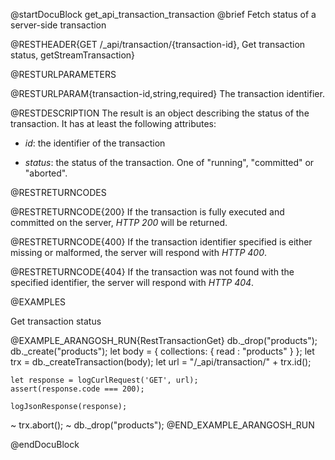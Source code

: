
@startDocuBlock get_api_transaction_transaction
@brief Fetch status of a server-side transaction

@RESTHEADER{GET /_api/transaction/{transaction-id}, Get transaction status, getStreamTransaction}

@RESTURLPARAMETERS

@RESTURLPARAM{transaction-id,string,required}
The transaction identifier.

@RESTDESCRIPTION
The result is an object describing the status of the transaction.
It has at least the following attributes:

- *id*: the identifier of the transaction

- *status*: the status of the transaction. One of "running", "committed" or "aborted".

@RESTRETURNCODES

@RESTRETURNCODE{200}
If the transaction is fully executed and committed on the server,
*HTTP 200* will be returned.

@RESTRETURNCODE{400}
If the transaction identifier specified is either missing or malformed, the server
will respond with *HTTP 400*.

@RESTRETURNCODE{404}
If the transaction was not found with the specified identifier, the server
will respond with *HTTP 404*.

@EXAMPLES

Get transaction status

@EXAMPLE_ARANGOSH_RUN{RestTransactionGet}
    db._drop("products");
    db._create("products");
    let body = {
      collections: {
        read : "products"
      }
    };
    let trx = db._createTransaction(body);
    let url = "/_api/transaction/" + trx.id();

    let response = logCurlRequest('GET', url);
    assert(response.code === 200);

    logJsonResponse(response);

  ~ trx.abort();
  ~ db._drop("products");
@END_EXAMPLE_ARANGOSH_RUN

@endDocuBlock
